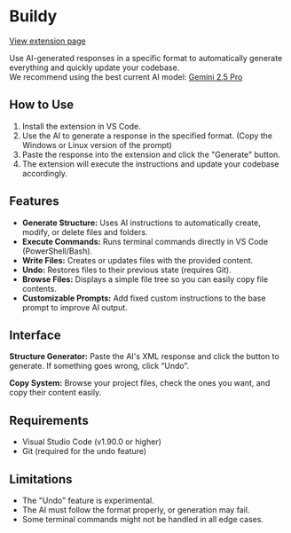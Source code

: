 # Buildy

[View extension page](https://marketplace.visualstudio.com/items/?itemName=FelpolinColorado.buildy)

Use AI-generated responses in a specific format to automatically generate everything and quickly update your codebase.  
We recommend using the best current AI model: [Gemini 2.5 Pro](https://aistudio.google.com)

## How to Use

1.  Install the extension in VS Code.
2.  Use the AI to generate a response in the specified format. (Copy the Windows or Linux version of the prompt)
3.  Paste the response into the extension and click the "Generate" button.
4.  The extension will execute the instructions and update your codebase accordingly.

## Features

*   **Generate Structure:** Uses AI instructions to automatically create, modify, or delete files and folders.
*   **Execute Commands:** Runs terminal commands directly in VS Code (PowerShell/Bash).
*   **Write Files:** Creates or updates files with the provided content.
*   **Undo:** Restores files to their previous state (requires Git).
*   **Browse Files:** Displays a simple file tree so you can easily copy file contents.
*   **Customizable Prompts:** Add fixed custom instructions to the base prompt to improve AI output.

## Interface

**Structure Generator:** Paste the AI's XML response and click the button to generate. If something goes wrong, click “Undo”.

**Copy System:** Browse your project files, check the ones you want, and copy their content easily.

## Requirements

*   Visual Studio Code (v1.90.0 or higher)
*   Git (required for the undo feature)

## Limitations

*   The "Undo" feature is experimental.
*   The AI must follow the format properly, or generation may fail.
*   Some terminal commands might not be handled in all edge cases.
